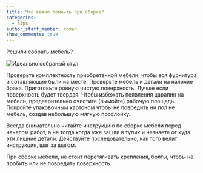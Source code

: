 ```yaml
---
title: Что важно помнить при сборке?
categories:
  - tips
author_staff_member: roman
show_comments: true
---
```


Решили собрать мебель? 

![Идеально собраный стул](https://images.unsplash.com/photo-1503602642458-232111445657?auto=format&fit=crop&w=634&q=80)
 
Проверьте комплектность приобретенной мебели, чтобы вся фурнитура и сотавляющие были на месте. Проверьте мебель и детали на наличие брака.
Приготовьте ровную чистую поверхность. Лучше если поверхность будет твердая. Чтобы избежать появления царапин на мебели, предварительно очистите (вымойте) рабочую площадь.
Покройте упаковочным картоном чтобы не повредить ни пол не мебель, создав небольшую мягкую прослойку.
 
Всегда внимательно читайте инструкцию по сборке мебели перед началом работ, а не тогда когда уже зашли в тупик и незнаете от куда эти лишние детали. 
Действуйте последовательно, как того велит инструкция, шаг за шагом.
 
При сборке мебели, не стоит перетягивать крепления, болты, чтобы не пробить или не повредить поверхность.
